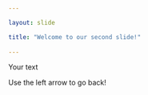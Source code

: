 ```yaml
---

layout: slide

title: "Welcome to our second slide!"
	
---
```


Your text
	
Use the left arrow to go back!
